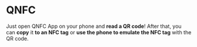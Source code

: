 # QNFC
Just open QNFC App on your phone and **read a QR code**! After that, you can **copy** it **to an NFC tag** or **use the phone to emulate the NFC tag** with the QR code.

